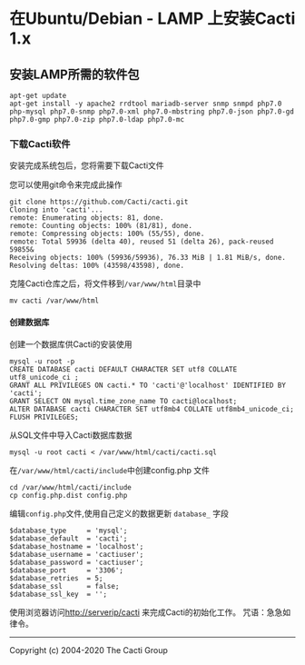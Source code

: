 # 在Ubuntu/Debian - LAMP 上安装Cacti 1.x

## 安装LAMP所需的软件包

```console
apt-get update
apt-get install -y apache2 rrdtool mariadb-server snmp snmpd php7.0 php-mysql php7.0-snmp php7.0-xml php7.0-mbstring php7.0-json php7.0-gd php7.0-gmp php7.0-zip php7.0-ldap php7.0-mc
```

### 下载Cacti软件

安装完成系统包后，您将需要下载Cacti文件

您可以使用git命令来完成此操作

```console
git clone https://github.com/Cacti/cacti.git
Cloning into 'cacti'...
remote: Enumerating objects: 81, done.
remote: Counting objects: 100% (81/81), done.
remote: Compressing objects: 100% (55/55), done.
remote: Total 59936 (delta 40), reused 51 (delta 26), pack-reused 59855&
Receiving objects: 100% (59936/59936), 76.33 MiB | 1.81 MiB/s, done.
Resolving deltas: 100% (43598/43598), done.
```

克隆Cacti仓库之后，将文件移到`/var/www/html`目录中

```console
mv cacti /var/www/html
```

#### 创建数据库

创建一个数据库供Cacti的安装使用

```console
mysql -u root -p
CREATE DATABASE cacti DEFAULT CHARACTER SET utf8 COLLATE utf8_unicode_ci ;
GRANT ALL PRIVILEGES ON cacti.* TO 'cacti'@'localhost' IDENTIFIED BY 'cacti';
GRANT SELECT ON mysql.time_zone_name TO cacti@localhost;
ALTER DATABASE cacti CHARACTER SET utf8mb4 COLLATE utf8mb4_unicode_ci;
FLUSH PRIVILEGES;
```

从SQL文件中导入Cacti数据库数据

```console
mysql -u root cacti < /var/www/html/cacti/cacti.sql
```

在`/var/www/html/cacti/include`中创建config.php 文件

```console
cd /var/www/html/cacti/include
cp config.php.dist config.php
```

编辑`config.php`文件,使用自己定义的数据更新 `database_` 字段

```console
$database_type     = 'mysql';
$database_default  = 'cacti';
$database_hostname = 'localhost';
$database_username = 'cactiuser';
$database_password = 'cactiuser';
$database_port     = '3306';
$database_retries  = 5;
$database_ssl      = false;
$database_ssl_key  = '';
```

使用浏览器访问[http://serverip/cacti](http://serverip/cacti) 来完成Cacti的初始化工作。
咒语：急急如律令。

---
Copyright (c) 2004-2020 The Cacti Group
